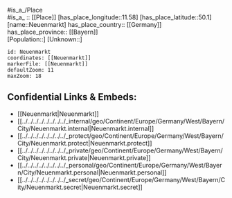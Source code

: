 ﻿---
location: [50.1,11.58] 
mapzoom: [7,12] 
mapmarker: city 
type: City
tags:
- geo/City


SpocWebEntityId: 32813
isDeleted: false
confidential: public

---
#is_a_/Place  
#is_a_ :: [[Place]] 
[has_place_longitude::11.58] 
[has_place_latitude::50.1] 
[name::Neuenmarkt] 
has_place_country:: [[Germany]]  
has_place_province:: [[Bayern]]  
[Population::] 
[Unknown::] 


```leaflet
id: Neuenmarkt
coordinates: [[Neuenmarkt]] 
markerFile: [[Neuenmarkt]] 
defaultZoom: 11 
maxZoom: 18
```


## Confidential Links & Embeds: 
- [[Neuenmarkt|Neuenmarkt]]  
- [[../../../../../../../../_internal/geo/Continent/Europe/Germany/West/Bayern/City/Neuenmarkt.internal|Neuenmarkt.internal]] 
- [[../../../../../../../../_protect/geo/Continent/Europe/Germany/West/Bayern/City/Neuenmarkt.protect|Neuenmarkt.protect]] 
- [[../../../../../../../../_private/geo/Continent/Europe/Germany/West/Bayern/City/Neuenmarkt.private|Neuenmarkt.private]] 
- [[../../../../../../../../_personal/geo/Continent/Europe/Germany/West/Bayern/City/Neuenmarkt.personal|Neuenmarkt.personal]] 
- [[../../../../../../../../_secret/geo/Continent/Europe/Germany/West/Bayern/City/Neuenmarkt.secret|Neuenmarkt.secret]] 
